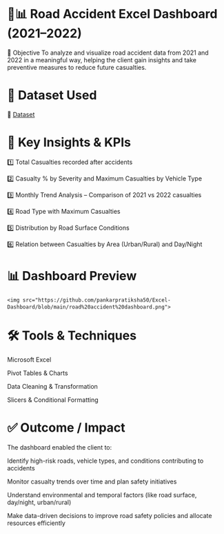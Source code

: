# 🚗📊 Road Accident Excel Dashboard (2021–2022)


🎯 Objective
To analyze and visualize road accident data from 2021 and 2022 in a meaningful way, helping the client gain insights and take preventive measures to reduce future casualties.



# 📂 Dataset Used

🔗 <a href="https://docs.google.com/spreadsheets/d/1R_uaoZL18nRbqC_MULVne90h3SdRbAyn/edit?gid=1319047066#gid=1319047066"> Dataset<a>


# 📌 Key Insights & KPIs

1️⃣ Total Casualties recorded after accidents

2️⃣ Casualty % by Severity and Maximum Casualties by Vehicle Type

3️⃣ Monthly Trend Analysis – Comparison of 2021 vs 2022 casualties

4️⃣ Road Type with Maximum Casualties

5️⃣ Distribution by Road Surface Conditions

6️⃣ Relation between Casualties by Area (Urban/Rural) and Day/Night


# 📊 Dashboard Preview

    <img src="https://github.com/pankarpratiksha50/Excel-Dashboard/blob/main/road%20accident%20dashboard.png">


# 🛠 Tools & Techniques
Microsoft Excel 

Pivot Tables & Charts 

Data Cleaning & Transformation 

Slicers & Conditional Formatting 


# ✅ Outcome / Impact
  The dashboard enabled the client to:

  Identify high-risk roads, vehicle types, and conditions contributing to accidents

  Monitor casualty trends over time and plan safety initiatives

  Understand environmental and temporal factors (like road surface, day/night, urban/rural)

  Make data-driven decisions to improve road safety policies and allocate resources efficiently



